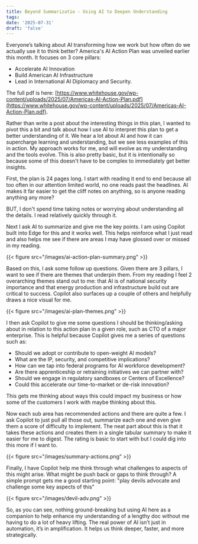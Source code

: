 ```yaml
---
title: Beyond Summarizatio - Using AI to Deepen Understanding
tags: 
date: '2025-07-31'
draft: 'false'
---
```


Everyone’s talking about AI transforming how we work but how often do we actually use it to think better? America's AI Action Plan was unveiled earlier this month. It focuses on 3 core pillars: 
* Accelerate AI Innovation
* Build American AI Infrastructure
* Lead in International AI Diplomacy and Security. 

The full pdf is here: [https://www.whitehouse.gov/wp-content/uploads/2025/07/Americas-AI-Action-Plan.pdf](https://www.whitehouse.gov/wp-content/uploads/2025/07/Americas-AI-Action-Plan.pdf). 

Rather than write a post about the interesting things in this plan, I wanted to pivot this a bit and talk about how I use AI to interpret this plan to get a better understanding of it. We hear a lot about AI and how it can supercharge learning and understanding, but we see less examples of this in action. My approach works for me, and will evolve as my understanding and the tools evolve. This is also pretty basic, but it is intentionally so because some of this doesn't have to be complex to immediately get better insights.

First, the plan is 24 pages long. I start with reading it end to end because all too often in our attention limited world, no one reads past the headlines. AI makes it far easier to get the cliff notes on anything, so is anyone reading anything any more?

BUT, I don't spend time taking notes or worrying about understanding all the details. I read relatively quickly through it.

Next I ask AI to summarize and give me the key points. I am using Copilot built into Edge for this and it works well. This helps reinforce what I just read and also helps me see if there are areas I may have glossed over or missed in my reading.

{{< figure src="/images/ai-action-plan-summary.png" >}}

Based on this, I ask some follow up questions. Given there are 3 pillars, I want to see if there are themes that underpin them. From my reading I feel 2 overarching themes stand out to me:  that AI is of national security importance and that energy production and infrastructure build out are critical to success. Copilot also surfaces up a couple of others and helpfully draws a nice visual for me.

{{< figure src="/images/ai-plan-themes.png" >}}

I then ask Copilot to give me some questions I should be thinking/asking about in relation to this action plan in a given role, such as CTO of a major enterprise. This is helpful because Copilot gives me a series of questions such as:

* Should we adopt or contribute to open-weight AI models?
* What are the IP, security, and competitive implications?
* How can we tap into federal programs for AI workforce development?
* Are there apprenticeship or retraining initiatives we can partner with?
* Should we engage in regulatory sandboxes or Centers of Excellence?
* Could this accelerate our time-to-market or de-risk innovation?

This gets me thinking about ways this could impact my business or how some of the customers I work with maybe thinking about this. 

Now each sub area has recommended actions and there are quite a few. I ask Copilot to just pull all those out, summarize each one and even give them a score of difficulty to implement. The neat part about this is that it takes these actions and creates them in a single tabular summary to make it easier for me to digest. The rating is basic to start with but I could dig into this more if I want to.

{{< figure src="/images/summary-actions.png" >}}

Finally, I have Copilot help me think through what challenges to aspects of this might arise. What might be push back or gaps to think through? A simple prompt gets me a good starting point: "play devils advocate and challenge some key aspects of this"

{{< figure src="/images/devil-adv.png" >}}

So, as you can see, nothing ground-breaking but using AI here as a companion to help enhance my understanding of a lengthy doc without me having to do a lot of heavy lifting. The real power of AI isn’t just in automation, it’s in amplification. It helps us think deeper, faster, and more strategically.
